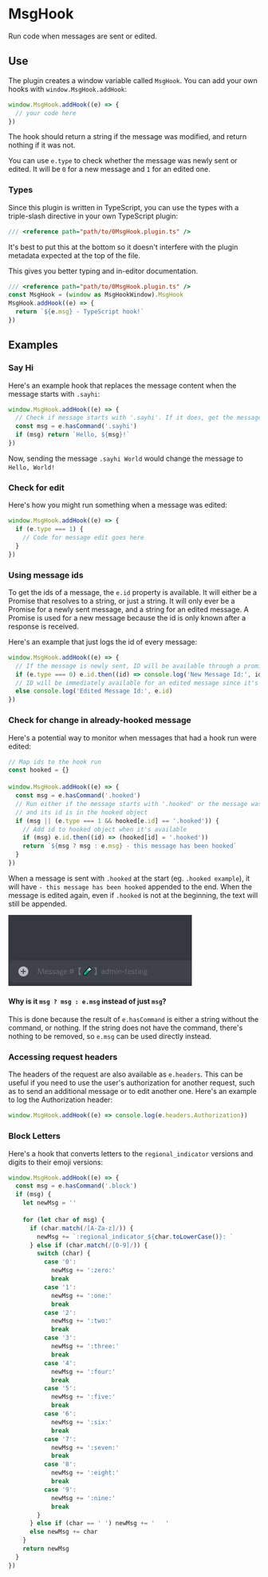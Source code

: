 # MsgHook

Run code when messages are sent or edited.

## Use

The plugin creates a window variable called `MsgHook`.
You can add your own hooks with `window.MsgHook.addHook`:

```javascript
window.MsgHook.addHook((e) => {
  // your code here
})
```

The hook should return a string if the message was modified, and return nothing if it was not.

You can use `e.type` to check whether the message was newly sent or edited.
It will be `0` for a new message and `1` for an edited one.

### Types

Since this plugin is written in TypeScript, you can use the types with a triple-slash directive
in your own TypeScript plugin:

```typescript
/// <reference path="path/to/0MsgHook.plugin.ts" />
```

It's best to put this at the bottom so it doesn't interfere with the plugin metadata
expected at the top of the file.

This gives you better typing and in-editor documentation.

```typescript
/// <reference path="path/to/0MsgHook.plugin.ts" />
const MsgHook = (window as MsgHookWindow).MsgHook
MsgHook.addHook((e) => {
  return `${e.msg} - TypeScript hook!`
})
```

## Examples

### Say Hi

Here's an example hook that replaces the message content
when the message starts with `.sayhi`:

```javascript
window.MsgHook.addHook((e) => {
  // Check if message starts with '.sayhi'. If it does, get the message without it
  const msg = e.hasCommand('.sayhi')
  if (msg) return `Hello, ${msg}!`
})
```

Now, sending the message `.sayhi World` would change the message to `Hello, World!`

### Check for edit

Here's how you might run something when a message was edited:

```javascript
window.MsgHook.addHook((e) => {
  if (e.type === 1) {
    // Code for message edit goes here
  }
})
```

### Using message ids

To get the ids of a message, the `e.id` property is available.
It will either be a Promise that resolves to a string, or just a string.
It will only ever be a Promise for a newly sent message, and a string for an edited message.
A Promise is used for a new message because the id is only known after a response is received.

Here's an example that just logs the id of every message:

```javascript
window.MsgHook.addHook((e) => {
  // If the message is newly sent, ID will be available through a promise
  if (e.type === 0) e.id.then((id) => console.log('New Message Id:', id))
  // ID will be immediately available for an edited message since it's already known
  else console.log('Edited Message Id:', e.id)
})
```

### Check for change in already-hooked message

Here's a potential way to monitor when messages that had a hook run were edited:

```javascript
// Map ids to the hook run
const hooked = {}

window.MsgHook.addHook((e) => {
  const msg = e.hasCommand('.hooked')
  // Run either if the message starts with '.hooked' or the message was edited
  // and its id is in the hooked object
  if (msg || (e.type === 1 && hooked[e.id] == '.hooked')) {
    // Add id to hooked object when it's available
    if (msg) e.id.then((id) => (hooked[id] = '.hooked'))
    return `${msg ? msg : e.msg} - this message has been hooked`
  }
})
```

When a message is sent with `.hooked` at the start (eg. `.hooked example`),
it will have `- this message has been hooked` appended to the end.
When the message is edited again, even if `.hooked` is not at the beginning,
the text will still be appended.

![Demo](img/message-id-demo.gif)

#### Why is it `msg ? msg : e.msg` instead of just `msg`?

This is done because the result of `e.hasCommand`
is either a string without the command, or nothing.
If the string does not have the command, there's nothing to be removed,
so `e.msg` can be used directly instead.

### Accessing request headers

The headers of the request are also available as `e.headers`.
This can be useful if you need to use the user's authorization for another request,
such as to send an additional message or to edit another one.
Here's an example to log the Authorization header:

```javascript
window.MsgHook.addHook((e) => console.log(e.headers.Authorization))
```

### Block Letters

Here's a hook that converts letters to the `regional_indicator` versions
and digits to their emoji versions:

```javascript
window.MsgHook.addHook((e) => {
  const msg = e.hasCommand('.block')
  if (msg) {
    let newMsg = ''

    for (let char of msg) {
      if (char.match(/[A-Za-z]/)) {
        newMsg += `:regional_indicator_${char.toLowerCase()}: `
      } else if (char.match(/[0-9]/)) {
        switch (char) {
          case '0':
            newMsg += ':zero:'
            break
          case '1':
            newMsg += ':one:'
            break
          case '2':
            newMsg += ':two:'
            break
          case '3':
            newMsg += ':three:'
            break
          case '4':
            newMsg += ':four:'
            break
          case '5':
            newMsg += ':five:'
            break
          case '6':
            newMsg += ':six:'
            break
          case '7':
            newMsg += ':seven:'
            break
          case '8':
            newMsg += ':eight:'
            break
          case '9':
            newMsg += ':nine:'
            break
        }
      } else if (char == ' ') newMsg += '   '
      else newMsg += char
    }
    return newMsg
  }
})
```
